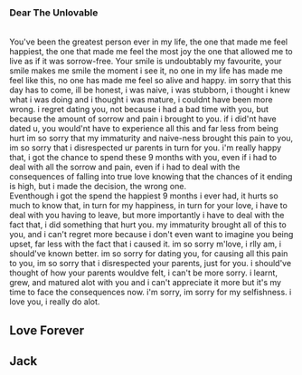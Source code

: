 <!DOCTYPE html>

<html>



<link rel="stylesheet" type="text/css" href="my_style1.css">


<body>

<h3>Dear The Unlovable</h3>
<br>
	You've been the greatest person ever in my life, the one that made me feel happiest, 
	the one that made me feel the most joy the one that allowed me to live as if it was 
	sorrow-free. Your smile is undoubtably my favourite, your smile makes me smile the 
	moment i see it, no one in my life has made me feel like this, no one has made me feel
	so alive and happy. im sorry that this day has to come, ill be honest, i was naive, 
	i was stubborn, i thought i knew what i was doing and i thought i was mature, i couldnt 
	have been more wrong. i regret dating you, not because i had a bad time with you, but 
	because the amount of sorrow  and pain i brought to you. if i did'nt have dated u, you 
	would'nt have to experience all this and far less from being hurt im so sorry that my 
	immaturity and naive-ness brought this pain to you, im so sorry that i disrespected ur 
	parents in turn  for you. i'm really happy that, i got the chance to spend these 9 months 
	with you, even if i had to deal with all the sorrow and pain, even if i had to deal with 
	the consequences of falling into true love knowing that the chances of it ending is high,
	but i made the decision, the wrong one.

<br>
	Eventhough i got the spend the happiest 9 months i ever had, it hurts so much to know that, 
	in turn for my happiness, in turn for your love, i have to deal with you having to leave, 
	but more importantly i have to deal with the fact that, i did something that hurt you.
	my immaturity brought all of this to you, and i can't regret more because i don't even 
	want to imagine you being upset, far less with the fact that i caused it. im so sorry m'love, 
	i rlly am, i should've known better. im so sorry for dating you, for causing all this pain 
	to you, im so sorry that i disrespected your parents, just for you. i should've thought of 
	how your parents wouldve felt, i can't be more sorry. i learnt, grew, and matured alot with 
	you and i can't appreciate it more but it's my time to face the consequences now. i'm sorry,
	im sorry for my selfishness. i love you, i really do alot.

<h2>
Love Forever
</h2>
<h2>
Jack
</h2>
</body>
</html>
